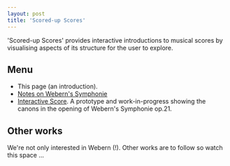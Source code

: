 ```yaml
---
layout: post
title: 'Scored-up Scores'
---
```


'Scored-up Scores' provides interactive introductions to musical scores
by visualising aspects of its structure for the user to explore.

## Menu

- This page (an introduction).
- [Notes on Webern's Symphonie](/scored-up-scores/Webern-Symphonie.md)
- [Interactive Score](/scored-up-scores/Webern-Symphonie.html). A prototype and work-in-progress showing the canons in the opening of Webern's Symphonie op.21.

## Other works

We're not only interested in Webern (!). Other works are to follow so watch this space ...
